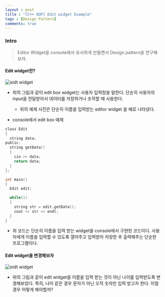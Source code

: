 ```yaml
---
layout : post
title : "[C++ OOP] Edit widget Example"
tags : [Design Pattern]
comments: true
---
```

### Intro
> Editor Widget을 console에서 유사하게 만들면서 Design pattern을 연구해보자.

#### Edit widget란?
![eidt widget](../image/editor.png)

- 위의 그림과 같이 edit box widget는 사용자 입력창을 말한다. 단순히 사용자의 input을 전달받아서 데이터를 저장하거나 조작할 때 사용한다. 
  - 위의 예제 사진은 단순히 이름을 입력받는 editor widget 을 예로 나타냈다.

- console에서 edit box 예제
```c
class Edit
{
  string data;
public:
  string getData()
  {  
    cin >> data;
    return data;
  }
};

int main()
{
  Edit edit;

  while(1)
  {
    string str = edit.getData();
    cout << str << endl;
  }
}
```

- 위 코드는 단순히 이름을 입력 받는 widget을 console에서 구현한 코드이다. 사용자에게 이름을 입력할 수 있도록 열어주고 입력받아 저장한 후 출력해주는 단순한 프로그램이다.

#### Edit widget을 변경해보자

![eidt widget](../image/edit1.png)

- 위의 그림과 같이 edit widget을 이름을 입력 받는 것이 아닌 나이를 입력받도록 변경해보았다. 특히, 나이 같은 경우 문자가 아닌 오직 숫자만 입력 받고자 한다. 이럴 경우 어떻게 해야할까?


